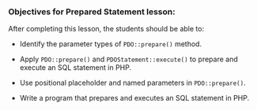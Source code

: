 ### Objectives for Prepared Statement lesson:

After completing this lesson, the students should be able to:

- Identify the parameter types of `PDO::prepare()` method.

- Apply `PDO::prepare()` and `PDOStatement::execute()` to prepare and execute an SQL statement in PHP.

- Use positional placeholder and named parameters in `PDO::prepare()`.

- Write a program that prepares and executes an SQL statement in PHP.